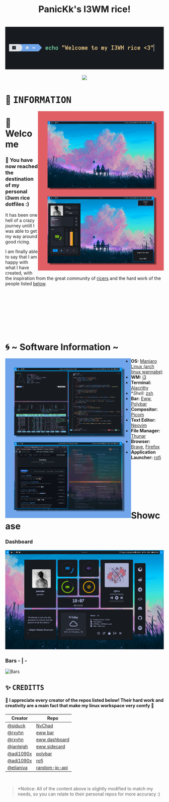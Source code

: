 <h1 align="center">PanicKk's I3WM rice!<h1>

<div align="center">
  <img src="./assets/welcome.png"/>
</div>

<div align="center">
    <img src="https://img.shields.io/badge/PanicKk-I3WM%20.files-70a5eb?style=for-the-badge&labelColor=171a1f&color=0095ff"/>
</div>

# :milky_way: <samp>INFORMATION</samp>
<img src="./assets/main_showcase.png" alt="Showcase" align="right" width="400px"/>

# :wave: Welcome
### :bullettrain_front: You have now reached the destination of my personal i3wm rice dotfiles :)
It has been one hell of a crazy journey untill I was able to get my way around good ricing.

I am finally able to say that I am happy with what I have created, 
with the inspiration from the great community of [ricers](https://www.reddit.com/r/unixporn) and the hard work of the people listed [below](#-credits).
<br><br><br><br>
<br><br><br><br><br>

# :cyclone: ~ Software Information ~
<img src="./assets/workflow_showcase.png" alt="Workflow Showcase" align="left" width="400px"/>

- **OS:** [Manjaro Linux (arch linux wannabe)](https://manjaro.org/download/#i3)
- **WM:** [i3](https://i3wm.org/)
- **Terminal:** [Alacritty](https://github.com/alacritty/alacritty)
- **Shell:* [zsh](https://ohmyz.sh/)
- **Bar:** [Eww](https://github.com/elkowar/eww), [Polybar](https://github.com/polybar/polybar)
- **Compositor:** [Picom](https://github.com/ibhagwan/picom-ibhagwan-git)
- **Text Editor:** [Neovim](https://neovim.io/)
- **File Manager:** [Thunar](https://docs.xfce.org/xfce/thunar/start)
- **Browser:** [Brave](https://brave.com/), [Firefox](https://www.mozilla.org/en-US/firefox/new/)
- **Application Launcher:** [rofi](https://github.com/davatorium/rofi)
<br><br><br><br>
<br><br><br><br>

# Showcase
### Dashboard
![Dashboard](./assets/dashboard.png)

### Bars - | -
![Bars](./assets/bars_showcase.png)

<!-- CREDITS -->
## :sparkles: <samp>CREDITTS</samp>
#### :gem: I appreciate every creator of the repos listed below! Their hard work and creativity are a main fact that make my linux workspace very comfy :gem:

| Creator | Repo |
| ----------- | ----------- |
| [@siduck](https://github.com/siduck/) | [NvChad](https://github.com/NvChad/NvChad) |
| [@rxyhn](https://github.com/rxyhn/) | [eww bar](https://github.com/rxyhn/bspdots) |
| [@rxyhn](https://github.com/rxyhn/) | [eww dashboard](https://github.com/rxyhn/bspdots) |
| [@janleigh](https://github.com/janleigh/) | [eww sidecard](https://github.com/janleigh/dotfiles)
| [@adi1090x](https://github.com/adi1090x/) | [polybar](https://github.com/adi1090x/polybar-themes) |
| [@adi1090x](https://github.com/adi1090x/) | [rofi](https://github.com/adi1090x/rofi) |
| [@elianiva](https://github.com/elianiva) | [random-jp-api](https://github.com/elianiva/random-jp-api)

<br>

>\*Notice: All of the content above is slightly modified to match my needs, so you can relate to their personal repos for more accuracy :)
